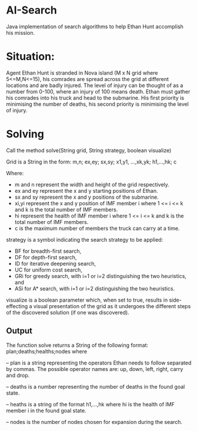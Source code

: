 # AI-Search
Java implementation of search algorithms to help Ethan Hunt accomplish his mission.

# Situation:
Agent Ethan Hunt is stranded in Nova island (M x N grid where 5<=M,N<=15), his comrades are spread across the grid at different locations and are badly injured. The level of injury can be thought of as a number from 0-100, where an injury of 100 means death. Ethan must gather his comrades into his truck and head to the submarine. His first priority is minimising the number of deaths, his second priority is minimising the level of injury.

# Solving
Call the method solve(String grid, String strategy, boolean visualize)

Grid is a String in the form:
m,n; ex,ey; sx,sy;
x1,y1, ...,xk,yk;
h1,...,hk;
c

Where: 
* m and n represent the width and height of the grid respectively.
* ex and ey represent the x and y starting positions of Ethan.
* sx and sy represent the x and y positions of the submarine.
* xi,yi represent the x and y position of IMF member i where 1 <= i <= k and
k is the total number of IMF members.
* hi represent the health of IMF member i where 1 <= i <= k and k is the total
number of IMF members.
* c is the maximum number of members the truck can carry at a time.

strategy is a symbol indicating the search strategy to be applied:
* BF for breadth-first search,
* DF for depth-first search,
* ID for iterative deepening search,
* UC for uniform cost search,
* GRi for greedy search, with i=1 or i=2 distinguishing the two heuristics, and
* ASi for A* search, with i=1 or i=2 distinguishing the two heuristics.

visualize is a boolean parameter which, when set to true, results in
side-effecting a visual presentation of the grid as it undergoes the different
steps of the discovered solution (if one was discovered).

## Output

The function solve returns a String of the following format: plan;deaths;healths;nodes
where

– plan is a string representing the operators Ethan needs to follow separated by
commas. The possible operator names are: up, down, left, right, carry
and drop.

– deaths is a number representing the number of deaths in the found goal state.

– heaths is a string of the format h1,...,hk where hi is the health of IMF member
i in the found goal state.

– nodes is the number of nodes chosen for expansion during the search.


